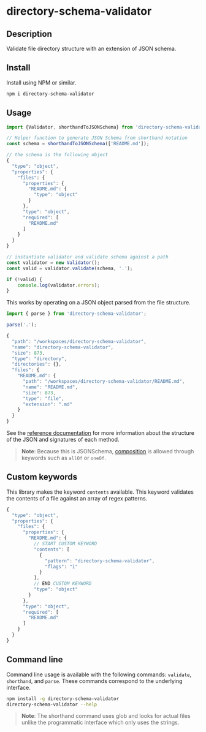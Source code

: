 # directory-schema-validator

## Description

Validate file directory structure with an extension of JSON schema.

## Install

Install using NPM or similar.

```sh
npm i directory-schema-validator
```

## Usage

```js
import {Validator, shorthandToJSONSchema} from 'directory-schema-validator';

// Helper function to generate JSON Schema from shorthand notation
const schema = shorthandToJSONSchema(['README.md']);

// the schema is the following object
{
  "type": "object",
  "properties": {
    "files": {
      "properties": {
        "README.md": {
          "type": "object"
        }
      },
      "type": "object",
      "required": [
        "README.md"
      ]
    }
  }
}

// instantiate validator and validate schema against a path
const validator = new Validator();
const valid = validator.validate(schema, '.');

if (!valid) {
    console.log(validator.errors);
}
```

This works by operating on a JSON object parsed from the file structure.

```js
import { parse } from 'directory-schema-validator';

parse('.');

{
  "path": "/workspaces/directory-schema-validator",
  "name": "directory-schema-validator",
  "size": 873,
  "type": "directory",
  "directories": {},
  "files": {
    "README.md": {
      "path": "/workspaces/directory-schema-validator/README.md",
      "name": "README.md",
      "size": 873,
      "type": "file",
      "extension": ".md"
    }
  }
}
```

See the [reference documentation]() for more information about the structure of the JSON and signatures of each method.

> **Note**: Because this is JSONSchema, [composition](https://json-schema.org/understanding-json-schema/reference/combining.html#schema-composition) is allowed through keywords such as `allOf` or `oneOf`. 

## Custom keywords

This library makes the keyword `contents` available. This keyword validates  the contents of a file against an array of regex patterns.

```js
{
  "type": "object",
  "properties": {
    "files": {
      "properties": {
        "README.md": {
          // START CUSTOM KEYWORD
          "contents": [
            {
              "pattern": "directory-schema-validator",
              "flags": "i"
            }
          ],
          // END CUSTOM KEYWORD
          "type": "object"
        }
      },
      "type": "object",
      "required": [
        "README.md"
      ]
    }
  }
}
```

## Command line

Command line usage is available with the following commands: `validate`, `shorthand`, and `parse`. These commands correspond to the underlying interface.

```sh
npm install -g directory-schema-validator
directory-schema-validator --help
```

> **Note**: The shorthand command uses glob and looks for actual files unlike the programmatic interface which only uses the  strings.
